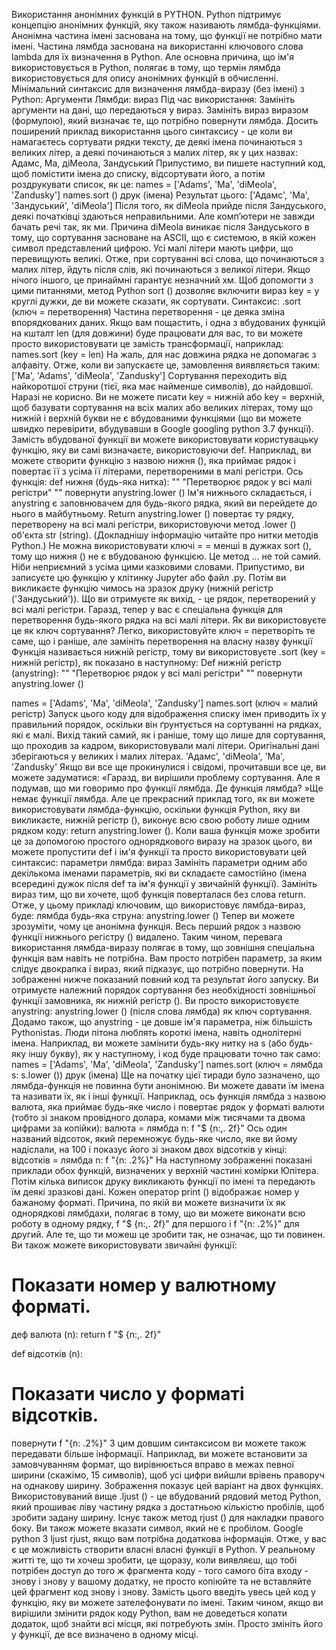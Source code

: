 Використання анонімних функцій в PYTHON.
Python підтримує концепцію анонімних функцій, яку також називають лямбда-функціями. Анонімна частина імені заснована на тому, що функції не потрібно мати імені. Частина лямбда заснована на використанні ключового слова lambda для їх визначення в Python. 
Але основна причина, що ім'я використовується в Python, полягає в тому, що термін лямбда використовується для опису анонімних функцій в обчисленні. 
Мінімальний синтаксис для визначення лямбда-виразу (без імені) з Python:
Аргументи Лямбди: вираз
Під час використання:
Замініть аргументи на дані, що передаються у вираз. Замініть вираз виразом (формулою), який визначає те, що потрібно повернути лямбда. 
Досить поширений приклад використання цього синтаксису - це коли ви намагаєтесь сортувати рядки тексту, де деякі імена починаються з великих літер, а деякі починаються з малих літер, як у цих назвах:
Адамс, Ма, діМеола, Зандуський
Припустимо, ви пишете наступний код, щоб помістити імена до списку, відсортувати його, а потім роздрукувати список, як це:
names = ['Adams', 'Ma', 'diMeola', 'Zandusky']
names.sort ()
друк (імена)
Результат цього:
['Адамс', 'Ма', 'Зандуський', 'diMeola']
Після того, як diMeola прийде після Зандуського, деякі початківці здаються неправильними. Але комп’ютери не завжди бачать речі так, як ми. Причина diMeola виникає після Зандуського в тому, що сортування засноване на ASCII, що є системою, в якій кожен символ представлений цифрою.
Усі малі літери мають цифри, що перевищують великі. Отже, при сортуванні всі слова, що починаються з малих літер, йдуть після слів, які починаються з великої літери. Якщо нічого іншого, це принаймні гарантує незначний хм.
Щоб допомогти з цими питаннями, метод Python sort () дозволяє включити вираз key = у круглі дужки, де ви можете сказати, як сортувати. Синтаксис:
.sort (ключ = перетворення)
Частина перетворення - це деяка зміна впорядкованих даних. Якщо вам пощастить, і одна з вбудованих функцій на кшталт len (для довжини) буде працювати для вас, то ви можете просто використовувати це замість трансформації, наприклад:
names.sort (key = len)
На жаль, для нас довжина рядка не допомагає з алфавіту. Отже, коли ви запускаєте це, замовлення виявляється таким:
['Ma', 'Adams', 'diMeola', 'Zandusky']
Сортування переходить від найкоротшої струни (тієї, яка має найменше символів), до найдовшої. Наразі не корисно.
Ви не можете писати key = нижній або key = верхній, щоб базувати сортування на всіх малих або великих літерах, тому що нижній і верхній букви не є вбудованими функціями (що ви можете швидко перевірити, вбудувавши в Google googling python 3.7 функції).
Замість вбудованої функції ви можете використовувати користувацьку функцію, яку ви самі визначаєте, використовуючи def. Наприклад, ви можете створити функцію з назвою нижня (), яка приймає рядок і повертає її з усіма її літерами, перетвореними в малі регістри. Ось функція:
def нижня (будь-яка нитка):
"" "Перетворює рядок у всі малі регістри" ""
повернути anystring.lower ()
Ім'я нижнього складається, і anystring є заповнювачем для будь-якого рядка, який ви перейдете до нього в майбутньому. Return anystring.lower () повертає ту рядку, перетворену на всі малі регістри, використовуючи метод .lower () об'єкта str (string). (Докладнішу інформацію читайте про нитки методів Python.)
Не можна використовувати ключі = = менші в дужках sort (), тому що нижня () не є вбудованою функцією. Це метод ... не той самий. Ніби неприємний з усіма цими казковими словами.
Припустимо, ви записуєте цю функцію у клітинку Jupyter або файл .py. Потім ви викликаєте функцію чимось на зразок друку (нижній регістр ('Зандуський')). Що ви отримуєте як вихід, - це рядок, перетворений у всі малі регістри.
Гаразд, тепер у вас є спеціальна функція для перетворення будь-якого рядка на всі малі літери. Як ви використовуєте це як ключ сортування? Легко, використовуйте ключ = перетворіть те саме, що і раніше, але замініть перетворення на власну назву функції Функція називається нижній регістр, тому ви використовуєте .sort (key = нижній регістр), як показано в наступному:
Def нижній регістр (anystring):
"" "Перетворює рядок у всі малі регістри" ""
повернути anystring.lower ()
 
names = ['Adams', 'Ma', 'diMeola', 'Zandusky']
names.sort (ключ = малий регістр)
Запуск цього коду для відображення списку імен приводить їх у правильний порядок, оскільки він ґрунтується на сортуванні на рядках, які є малі. Вихід такий самий, як і раніше, тому що лише для сортування, що проходив за кадром, використовували малі літери. Оригінальні дані зберігаються у великих і малих літерах.
'Адамс', 'diMeola', 'Ma', 'Zandusky'
Якщо ви все ще прокинулися і свідомі, прочитавши все це, ви можете задуматися: «Гаразд, ви вирішили проблему сортування. Але я подумав, що ми говоримо про функції лямбда. Де функція лямбда? »Ще немає функції лямбда.
Але це прекрасний приклад того, як ви можете використовувати лямбда-функцію, оскільки функція Python, яку ви викликаєте, нижній регістр (), виконує всю свою роботу лише одним рядком коду: return anystring.lower ().
Коли ваша функція може зробити це за допомогою простого однорядкового виразу на зразок цього, ви можете пропустити def і ім'я функції та просто використовувати цей синтаксис:
параметри лямбда: вираз
Замініть параметри одним або декількома іменами параметрів, які ви складаєте самостійно (імена всередині дужок після def та ім'я функції у звичайній функції). Замініть вираз тим, що ви хочете, щоб функція поверталася без слова return. Отже, у цьому прикладі ключовим, що використовує лямбда-вираз, буде:
лямбда будь-яка струна: anystring.lower ()
Тепер ви можете зрозуміти, чому це анонімна функція. Весь перший рядок з назвою функції нижнього регістру () видалено. Таким чином, перевага використання лямбда-виразу полягає в тому, що зовнішня спеціальна функція вам навіть не потрібна. Вам просто потрібен параметр, за яким слідує двокрапка і вираз, який підказує, що потрібно повернути.
На зображенні нижче показаний повний код та результат його запуску. Ви отримуєте належний порядок сортування без необхідності зовнішньої функції замовника, як нижній регістр (). Ви просто використовуєте anystring: anystring.lower () (після слова лямбда) як ключ сортування.
Додамо також, що anystring - це довше ім'я параметра, ніж більшість Pythonistas. Люди пітона люблять короткі імена, навіть однолітерні імена. Наприклад, ви можете замінити будь-яку нитку на s (або будь-яку іншу букву), як у наступному, і код буде працювати точно так само:
names = ['Adams', 'Ma', 'diMeola', 'Zandusky']
names.sort (ключ = лямбда s: s.lower ())
друк (імена)
Ще на початку цієї тиради було зазначено, що лямбда-функція не повинна бути анонімною. Ви можете давати їм імена та називати їх, як і інші функції.
Наприклад, ось функція лямбда з назвою валюта, яка приймає будь-яке число і повертає рядок у форматі валюти (тобто зі знаком провідного долара, комами між тисячами та двома цифрами за копійки):
валюта = лямбда n: f "$ {n:,. 2f}"
Ось один названий відсоток, який перемножує будь-яке число, яке ви йому надіслали, на 100 і показує його зі знаком двох відсотків у кінці:
відсотків = лямбда n: f "{n: .2%}"
На наступному зображенні показані приклади обох функцій, визначених у верхній частині комірки Юпітера. Потім кілька виписок друку викликають функції по імені та передають їм деякі зразкові дані. Кожен оператор print () відображає номер у бажаному форматі.
Причина, по якій ви можете визначити їх як однорядкові лямбдахи, полягає в тому, що ви можете виконати всю роботу в одному рядку, f "$ {n:,. 2f}" для першого і f "{n: .2%}" для другий. Але те, що ти можеш це зробити так, не означає, що ти повинен. Ви також можете використовувати звичайні функції:
# Показати номер у валютному форматі.
деф валюта (n):
return f "$ {n:,. 2f}"
 
def відсотків (n):
# Показати число у форматі відсотків.
повернути f "{n: .2%}"
З цим довшим синтаксисом ви можете також передавати більше інформації. Наприклад, ви можете встановити за замовчуванням формат, що вирівнюється вправо в межах певної ширини (скажімо, 15 символів), щоб усі цифри вийшли врівень праворуч на однакову ширину. Зображення показує цей варіант на двох функціях.
Використовуваний вище .ljust () - це вбудований рядовий метод Python, який прошиває ліву частину рядка з достатньою кількістю пробілів, щоб зробити задану ширину. Існує також метод rjust () для накладки правого боку. Ви також можете вказати символ, який не є пробілом. Google python 3 ljust rjust, якщо вам потрібна додаткова інформація.
Отже, у вас є це можливість створити власні власні функції в Python. У реальному житті те, що ти хочеш зробити, це щоразу, коли виявляєш, що тобі потрібен доступ до того ж фрагмента коду - того самого біта входу - знову і знову у вашому додатку, не просто копіюйте та не вставляйте цей фрагмент код знову і знову. Замість цього введіть увесь цей код у функцію, яку ви можете зателефонувати по імені.
Таким чином, якщо ви вирішили змінити рядок коду Python, вам не доведеться копати додаток, щоб знайти всі місця, які потребують змін. Просто змініть його у функції, де все визначено в одному місці.

